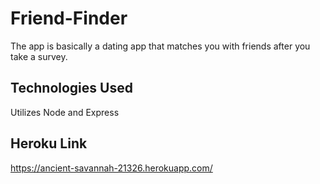 # Friend-Finder

The app is basically a dating app that matches you with friends after you take a survey. 

## Technologies Used

Utilizes Node and Express

## Heroku Link

https://ancient-savannah-21326.herokuapp.com/



